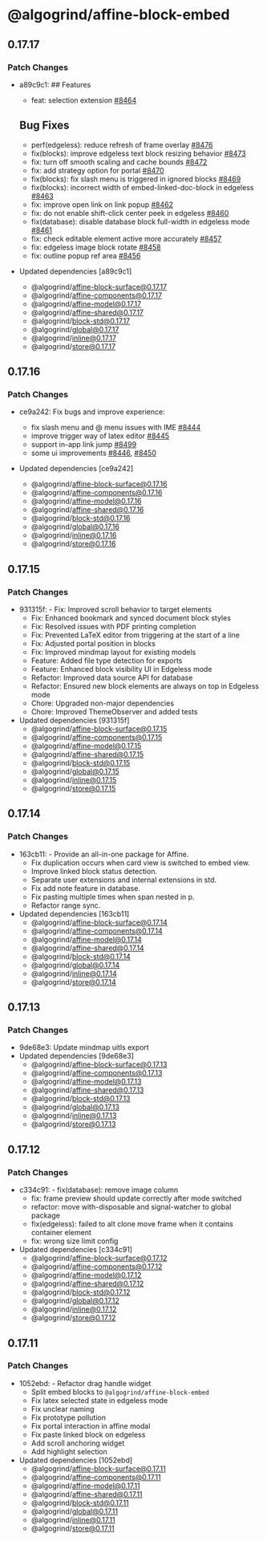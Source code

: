 # @algogrind/affine-block-embed

## 0.17.17

### Patch Changes

- a89c9c1: ## Features

  - feat: selection extension [#8464](https://github.com/toeverything/blocksuite/pull/8464)

  ## Bug Fixes

  - perf(edgeless): reduce refresh of frame overlay [#8476](https://github.com/toeverything/blocksuite/pull/8476)
  - fix(blocks): improve edgeless text block resizing behavior [#8473](https://github.com/toeverything/blocksuite/pull/8473)
  - fix: turn off smooth scaling and cache bounds [#8472](https://github.com/toeverything/blocksuite/pull/8472)
  - fix: add strategy option for portal [#8470](https://github.com/toeverything/blocksuite/pull/8470)
  - fix(blocks): fix slash menu is triggered in ignored blocks [#8469](https://github.com/toeverything/blocksuite/pull/8469)
  - fix(blocks): incorrect width of embed-linked-doc-block in edgeless [#8463](https://github.com/toeverything/blocksuite/pull/8463)
  - fix: improve open link on link popup [#8462](https://github.com/toeverything/blocksuite/pull/8462)
  - fix: do not enable shift-click center peek in edgeless [#8460](https://github.com/toeverything/blocksuite/pull/8460)
  - fix(database): disable database block full-width in edgeless mode [#8461](https://github.com/toeverything/blocksuite/pull/8461)
  - fix: check editable element active more accurately [#8457](https://github.com/toeverything/blocksuite/pull/8457)
  - fix: edgeless image block rotate [#8458](https://github.com/toeverything/blocksuite/pull/8458)
  - fix: outline popup ref area [#8456](https://github.com/toeverything/blocksuite/pull/8456)

- Updated dependencies [a89c9c1]
  - @algogrind/affine-block-surface@0.17.17
  - @algogrind/affine-components@0.17.17
  - @algogrind/affine-model@0.17.17
  - @algogrind/affine-shared@0.17.17
  - @algogrind/block-std@0.17.17
  - @algogrind/global@0.17.17
  - @algogrind/inline@0.17.17
  - @algogrind/store@0.17.17

## 0.17.16

### Patch Changes

- ce9a242: Fix bugs and improve experience:

  - fix slash menu and @ menu issues with IME [#8444](https://github.com/toeverything/blocksuite/pull/8444)
  - improve trigger way of latex editor [#8445](https://github.com/toeverything/blocksuite/pull/8445)
  - support in-app link jump [#8499](https://github.com/toeverything/blocksuite/pull/8449)
  - some ui improvements [#8446](https://github.com/toeverything/blocksuite/pull/8446), [#8450](https://github.com/toeverything/blocksuite/pull/8450)

- Updated dependencies [ce9a242]
  - @algogrind/affine-block-surface@0.17.16
  - @algogrind/affine-components@0.17.16
  - @algogrind/affine-model@0.17.16
  - @algogrind/affine-shared@0.17.16
  - @algogrind/block-std@0.17.16
  - @algogrind/global@0.17.16
  - @algogrind/inline@0.17.16
  - @algogrind/store@0.17.16

## 0.17.15

### Patch Changes

- 931315f: - Fix: Improved scroll behavior to target elements
  - Fix: Enhanced bookmark and synced document block styles
  - Fix: Resolved issues with PDF printing completion
  - Fix: Prevented LaTeX editor from triggering at the start of a line
  - Fix: Adjusted portal position in blocks
  - Fix: Improved mindmap layout for existing models
  - Feature: Added file type detection for exports
  - Feature: Enhanced block visibility UI in Edgeless mode
  - Refactor: Improved data source API for database
  - Refactor: Ensured new block elements are always on top in Edgeless mode
  - Chore: Upgraded non-major dependencies
  - Chore: Improved ThemeObserver and added tests
- Updated dependencies [931315f]
  - @algogrind/affine-block-surface@0.17.15
  - @algogrind/affine-components@0.17.15
  - @algogrind/affine-model@0.17.15
  - @algogrind/affine-shared@0.17.15
  - @algogrind/block-std@0.17.15
  - @algogrind/global@0.17.15
  - @algogrind/inline@0.17.15
  - @algogrind/store@0.17.15

## 0.17.14

### Patch Changes

- 163cb11: - Provide an all-in-one package for Affine.
  - Fix duplication occurs when card view is switched to embed view.
  - Improve linked block status detection.
  - Separate user extensions and internal extensions in std.
  - Fix add note feature in database.
  - Fix pasting multiple times when span nested in p.
  - Refactor range sync.
- Updated dependencies [163cb11]
  - @algogrind/affine-block-surface@0.17.14
  - @algogrind/affine-components@0.17.14
  - @algogrind/affine-model@0.17.14
  - @algogrind/affine-shared@0.17.14
  - @algogrind/block-std@0.17.14
  - @algogrind/global@0.17.14
  - @algogrind/inline@0.17.14
  - @algogrind/store@0.17.14

## 0.17.13

### Patch Changes

- 9de68e3: Update mindmap uitls export
- Updated dependencies [9de68e3]
  - @algogrind/affine-block-surface@0.17.13
  - @algogrind/affine-components@0.17.13
  - @algogrind/affine-model@0.17.13
  - @algogrind/affine-shared@0.17.13
  - @algogrind/block-std@0.17.13
  - @algogrind/global@0.17.13
  - @algogrind/inline@0.17.13
  - @algogrind/store@0.17.13

## 0.17.12

### Patch Changes

- c334c91: - fix(database): remove image column
  - fix: frame preview should update correctly after mode switched
  - refactor: move with-disposable and signal-watcher to global package
  - fix(edgeless): failed to alt clone move frame when it contains container element
  - fix: wrong size limit config
- Updated dependencies [c334c91]
  - @algogrind/affine-block-surface@0.17.12
  - @algogrind/affine-components@0.17.12
  - @algogrind/affine-model@0.17.12
  - @algogrind/affine-shared@0.17.12
  - @algogrind/block-std@0.17.12
  - @algogrind/global@0.17.12
  - @algogrind/inline@0.17.12
  - @algogrind/store@0.17.12

## 0.17.11

### Patch Changes

- 1052ebd: - Refactor drag handle widget
  - Split embed blocks to `@algogrind/affine-block-embed`
  - Fix latex selected state in edgeless mode
  - Fix unclear naming
  - Fix prototype pollution
  - Fix portal interaction in affine modal
  - Fix paste linked block on edgeless
  - Add scroll anchoring widget
  - Add highlight selection
- Updated dependencies [1052ebd]
  - @algogrind/affine-block-surface@0.17.11
  - @algogrind/affine-components@0.17.11
  - @algogrind/affine-model@0.17.11
  - @algogrind/affine-shared@0.17.11
  - @algogrind/block-std@0.17.11
  - @algogrind/global@0.17.11
  - @algogrind/inline@0.17.11
  - @algogrind/store@0.17.11
